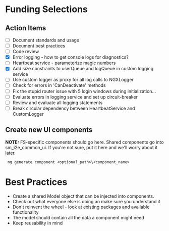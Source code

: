# Funding Selections

## Action Items
- [ ] Document standards and usage
- [ ] Document best practices
- [ ] Code review
- [X] Error logging - how to get console logs for diagnostics?
- [ ] Heartbeat service - parameterize magic numbers
- [X] Add size constraints to userQueue and logQueue in custom logging service
- [ ] Use custom logger as proxy for all log calls to NGXLogger
- [ ] Check for errors in 'CanDeactivate' methods
- [ ] Fix the stupid router issue with 5 login windows during initialization...
- [ ] Evaluate errors in logging service and set up circuit-breaker
- [ ] Review and evaluate all logging statements
- [ ] Break circular dependency between HeartbeatService and CustomLogger

## Create new UI components

**NOTE:** FS-specific components should go here.  Shared components go into sm_i2e_common_ui.  If you're not sure, put it here and we'll
worry about it later.

``` ng generate component <optional_path>\<component_name>```


# Best Practices

- Create a shared Model object that can be injected into components.
- Check out what everyone else is doing an make sure you understand it
- Don't reinvent the wheel - look at existing packages and available functionality
- The model should contain all the data a component might need
- Keep reusability in mind
